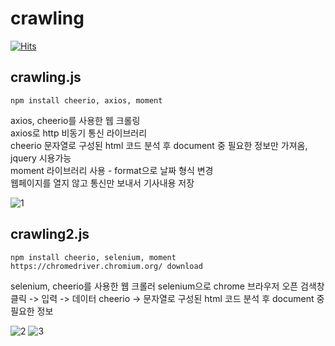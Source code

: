# crawling

[![Hits](https://hits.seeyoufarm.com/api/count/incr/badge.svg?url=https%3A%2F%2Fgithub.com%2Fqeenon666%2Fcrawling&count_bg=%2379C83D&title_bg=%23555555&icon=&icon_color=%23E7E7E7&title=hits&edge_flat=false)](https://hits.seeyoufarm.com)

## crawling.js

```
npm install cheerio, axios, moment
```

axios, cheerio를 사용한 웹 크롤링 <br/>
axios로 http 비동기 통신 라이브러리 <br/>
cheerio 문자열로 구성된 html 코드 분석 후 document 중 필요한 정보만 가져옴, jquery 시용가능 <br/>
moment 라이브러리 사용 - format으로 날짜 형식 변경<br/>
웹페이지를 열지 않고 통신만 보내서 기사내용 저장

![1](https://user-images.githubusercontent.com/85939078/177919325-2eb2761c-ee1f-4fb1-be7f-bbf43f997116.PNG)

## crawling2.js

```
npm install cheerio, selenium, moment
https://chromedriver.chromium.org/ download
```
selenium, cheerio를 사용한 웹 크롤러
selenium으로 chrome 브라우저 오픈
검색창 클릭 -> 입력 -> 데이터
cheerio -> 문자열로 구성된 html 코드 분석 후 document 중 필요한 정보

![2](https://user-images.githubusercontent.com/85939078/177926126-dcbd5bf6-18d3-4c1b-b3ef-cb70a31674e1.PNG)
![3](https://user-images.githubusercontent.com/85939078/177926132-818e9e7c-ad57-432f-a15c-d2e447e948e4.PNG)

